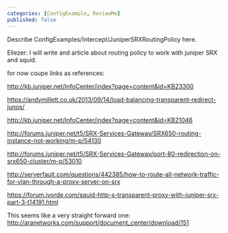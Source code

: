 ```yaml
---
categories: [ConfigExample, ReviewMe]
published: false
---
```

Describe ConfigExamples/Intercept/JuniperSRXRoutingPolicy here.

Eliezer: I will write and article about routing policy to work with
juniper SRX and squid.

for now coupe links as references:

<http://kb.juniper.net/InfoCenter/index?page=content&id=KB23300>

<https://andymillett.co.uk/2013/09/14/load-balancing-transparent-redirect-junos/>

<http://kb.juniper.net/InfoCenter/index?page=content&id=KB21046>

<http://forums.juniper.net/t5/SRX-Services-Gateway/SRX650-routing-instance-not-working/m-p/54130>

<http://forums.juniper.net/t5/SRX-Services-Gateway/port-80-redirection-on-srx650-cluster/m-p/53010>

<http://serverfault.com/questions/442385/how-to-route-all-network-traffic-for-vlan-through-a-proxy-server-on-srx>

<https://forum.ivorde.com/squid-http-s-transparent-proxy-with-juniper-srx-part-3-t14191.html>

This seems like a very straight forward one:
<http://aranetworks.com/support/document_center/download/151>
